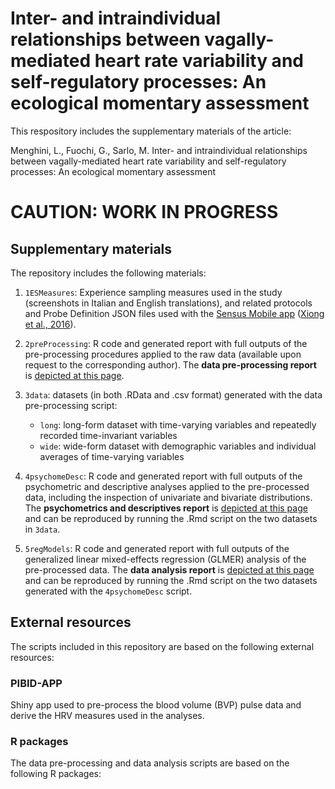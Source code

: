 # Inter- and intraindividual relationships between vagally-mediated heart rate variability and self-regulatory processes: An ecological momentary assessment
This respository includes the supplementary materials of the article:

Menghini, L., Fuochi, G., Sarlo, M. Inter- and intraindividual relationships between vagally-mediated heart rate variability and self-regulatory processes: An ecological momentary assessment

# CAUTION: WORK IN PROGRESS

## Supplementary materials
The repository includes the following materials:

1. `1ESMeasures`: Experience sampling measures used in the study (screenshots in Italian and English translations), and related protocols and Probe Definition JSON files used with the [Sensus Mobile app](https://predictive-technology-laboratory.github.io/sensus/) ([Xiong et al., 2016](https://doi.org/10.1145/2971648.2971711)).

2. `2preProcessing`: R code and generated report with full outputs of the pre-processing procedures applied to the raw data (available upon request to the corresponding author). The **data pre-processing report** is [depicted at this page](https://Luca-Menghini.github.io/vmHRV-selfRegulation/2preProcessing/preProcessing.html).

3. `3data`: datasets (in both .RData and .csv format) generated with the data pre-processing script: 
    - `long`: long-form dataset with time-varying variables and repeatedly recorded time-invariant variables
    - `wide`: wide-form dataset with demographic variables and individual averages of time-varying variables

4. `4psychomeDesc`: R code and generated report  with full outputs of the psychometric and descriptive analyses applied to the pre-processed data, including the inspection of univariate and bivariate distributions. The **psychometrics and descriptives report** is [depicted at this page](https://Luca-Menghini/vmHRV-selfRegulation/) and can be reproduced by running the .Rmd script on the two datasets in `3data`.

5. `5regModels`: R code and generated report with full outputs of the generalized linear mixed-effects regression (GLMER) analysis of the pre-processed data. The **data analysis report** is [depicted at this page](https://Luca-Menghini/vmHRV-selfRegulation/) and can be reproduced by running the .Rmd script on the two datasets generated with the `4psychomeDesc` script.

## External resources
The scripts included in this repository are based on the following external resources:

### PIBID-APP
Shiny app used to pre-process the blood volume (BVP) pulse data and derive the HRV measures used in the analyses.

### R packages
The data pre-processing and data analysis scripts are based on the following R packages:
